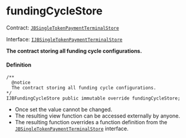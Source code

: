 # fundingCycleStore

Contract: [`JBSingleTokenPaymentTerminalStore`](/docs/v4/deprecated/v3/deprecated/jbsingletokenpaymentterminalstore/README.md)​‌

Interface: [`IJBSingleTokenPaymentTerminalStore`](/docs/v4/deprecated/v3/api/interfaces/ijbsingletokenpaymentterminalstore.md)

**The contract storing all funding cycle configurations.**

#### Definition

```
/**
  @notice
  The contract storing all funding cycle configurations.
*/
IJBFundingCycleStore public immutable override fundingCycleStore;
```

* Once set the value cannot be changed.
* The resulting view function can be accessed externally by anyone.
* The resulting function overrides a function definition from the [`JBSingleTokenPaymentTerminalStore`](/docs/v4/deprecated/v3/api/interfaces/ijbsingletokenpaymentterminalstore.md) interface.
